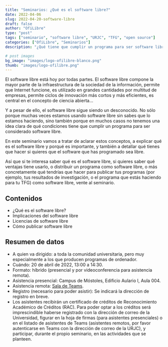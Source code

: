 ```yaml
---
title: "Seminarios: ¿Qué es el software libre?"
date: 2022-04-06
slug: 2022-04-20-software-libre
draft: false
author: "OfiLibre"
type: "post"
tags: ["seminario", "software libre", "URJC", "TFG", "open source"]
categories: ["OfiLibre", "Seminarios"]
description: "¿Qué tiene que cumplir un programa para ser software libre? ¿Cómo puedo publicar mis programas como software libre? ¿Por qué me puede importar todo esto?"

# post images 
bg_image: "images/logo-ofilibre-blanco.png"
thumb: "images/logo-ofilibre.png"
---
```


El software libre está hoy por todas partes. El software libre compone la mayor parte de la infraestructura de la sociedad de la información, permite que Internet funcione, es utilizado en grandes cantidades por multitud de empresas, permite ciclos de innovación más cortos y más eficientes, es central en el concepto de ciencia abierta...

Y a pesar de ello, el software libre sigue siendo un desconocido. No sólo porque muchas veces estamos usando software libre sin sabes que lo estamos haciendo, sino también porque en muchos casos no tenemos una idea clara de qué condiciones tiene que cumplir un programa para ser considerado software libre.

En este seminario vamos a tratar de aclarar estos conceptos, a explicar qué es el software libre y porqué es importante, y también a detallar qué tienes que hacer si quieres que el software que has programado sea libre.

Así que si te interesa saber qué es el software libre, si quieres saber qué ventajas tiene usarlo, o distribuir un programa como software libre, o más concretamente qué tendrías que hacer para publicar tus programas (por ejemplo, tus resultados de investigación, o el programa que estás haciendo para tu TFG) como software libre, vente al seminario.

## Contenidos

* ¿Qué es el software libre?
* Implicaciones del software libre
* Licencias de software libre
* Cómo publicar software libre

## Resumen de datos

* A quien va dirigido: a toda la comunidad universitaria, pero muy especialmente a los que producen programas de ordenador.
* Cuándo: 20 de abril de 2022, 13:00 a 14:30.
* Formato: híbrido (presencial y por videoconferencia para asistencia remota).
* Asistencia presencial: Campus de Móstoles, Edificio Aulario I, Aula 004.
* Asistencia remota: [Sala de Teams](https://teams.microsoft.com/l/meetup-join/19%3ameeting_M2JlNzY2ODctM2ZmOS00YTdlLThjYjItZjU0MTU2NmJhOTcw%40thread.v2/0?context=%7b%22Tid%22%3a%225f84c4ea-370d-4b9e-830c-756f8bf1b51f%22%2c%22Oid%22%3a%22f39a6111-b3eb-43a6-98c0-a4d0f78c6742%22%7d).
* Registro (necesario para poder asistir): Se indicará la dirección de registro en breve.
* Los asistentes recibirán un certificado de créditos de Reconocimiento Académico de Créditos (RAC). Para poder optar a los créditos será imprescindible haberse registrado con la dirección de correo de la Universidad, figurar en la hoja de firmas (para asistentes presenciales) o en el listado de asistentes de Teams (asistentes remotos, por favor autenticarse en Teams con la dirección de correo de la URJC), y participar, durante el propio seminario, en las actividades que se planteen.
